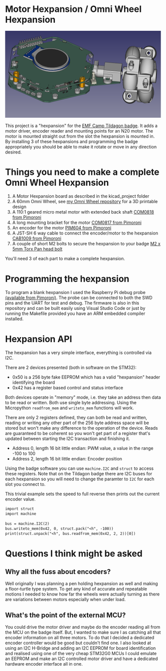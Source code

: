 # Motor Hexpansion / Omni Wheel Hexpansion

![An omni wheel attached to a group of circuit boards all rendered in 3D CAD](overview.png)

This project is a "hexpansion" for the [EMF Camp Tildagon badge](https://tildagon.badge.emfcamp.org/).
It adds a motor driver, encoder reader and mounting points for an N20 motor.  The motor is mounted
straight out from the slot the hexpansion is mounted in.  By installing 3 of these hexpansions and
programming the badge appropriately you should be able to make it rotate or move in any direction
desired.

# Things you need to make a complete Omni Wheel Hexpansion

1. A Motor Hexpansion board as described in the kicad\_project folder
2. A 60mm Omni Wheel, see [my Omni Wheel repository](https://github.com/hairymnstr/OmniWheel) for a 3D printable design
3. A 110:1 geared micro metal motor with extended back shaft [COM0818 from Pimoroni](https://shop.pimoroni.com/products/micro-metal-gearmotor-extended-back-shaft?variant=39421592043603)
4. A long mounting bracket for the motor [COM0817 from Pimoroni](https://shop.pimoroni.com/products/long-micro-metal-gearmotor-bracket-pair?variant=39861109850195)
5. An encoder for the motor [PIM604 from Pimoroni](https://shop.pimoroni.com/products/micro-metal-motor-encoder?variant=39888423321683)
6. A JST-SH 6 way cable to connect the encoder/motor to the hexpansion [CAB1009 from Pimoroni](https://shop.pimoroni.com/products/jst-sh-cable-6-pin?variant=39292536455251)
7. A couple of short M2 bolts to secure the hexpansion to your badge [M2 x 5mm Torx Pan head bolt](https://www.westfieldfasteners.co.uk/Bolts_Screws_Metric/Torx_Pan_Screw_M2x5_A2_Stainless.html)

You'll need 3 of each part to make a complete hexpansion.

# Programming the hexpansion

To program a blank hexpansion I used the Raspberry Pi debug probe [(available from Pimoroni)](https://shop.pimoroni.com/products/raspberry-pi-debug-probe?variant=40511574999123).
The probe can be connected to both the SWD pins and the UART for test and debug.  The firmware
is also in this repository and can be built easily using Visual Studio Code or just by running
the Makefile provided you have an ARM embedded compiler installed.

# Hexpansion API

The hexpansion has a very simple interface, everything is controlled via I2C.

There are 2 devices presented (both in software on the STM32):

* 0x50 is a 256 byte fake EEPROM which has a valid "hexpansion" header identifying the board
* 0x42 has a register based control and status interface

Both devices operate in "memory" mode, i.e. they take an address then data to be read or written.
Both use single byte addressing.  Using the Micropython `readfrom_mem` and `writeto_mem` functions
will work.

There are only 2 registers defined, they can both be read and written, reading or writing any
other part of the 256 byte address space will be stored but won't make any difference to the
operation of the device.  Reads are guaranteed to be coherent so you won't get part of a register
that's updated between starting the I2C transaction and finishing it.

* Address 0, length 16 bit little endian: PWM value, a value in the range -100 to 100
* Address 2, length 16 bit little endian: Encoder position

Using the badge software you can use `machine.I2C` and `struct` to access these registers.
Note that on the Tildagon badge there are I2C buses for each hexpansion so you will need
to change the paramter to `I2C` for each slot you connect to.

This trivial example sets the speed to full reverse then prints out the current
encoder value.

    import struct
    import machine

    bus = machine.I2C(2)
    bus.writeto_mem(0x42, 0, struct.pack("<h", -100))
    print(struct.unpack("<h", bus.readfrom_mem(0x42, 2, 2))[0])

# Questions I think might be asked
## Why all the fuss about encoders?

Well originally I was planning a pen holding hexpansion as well and making a floor-turtle type
system.  To get any kind of accurate and repeatable motions I needed to know how far the wheels
were actually turning as there are variations between motors especially when under load.

## What's the point of the external MCU?

You could drive the motor driver and maybe do the encoder reading all from the MCU on the badge
itself.  But, I wanted to make sure I as catching all that encoder information on all three
motors.  To do that I decided a dedicated encoder controller would be good but couldn't find
one.  I also looked at using an I2C H-Bridge and adding an I2C EEPROM for board identification
and realised using one of the very cheap STM32G0 MCUs I could emulate an EEPROM and make an I2C
controlled motor driver and have a dedicated hardware encoder interface all in one.
